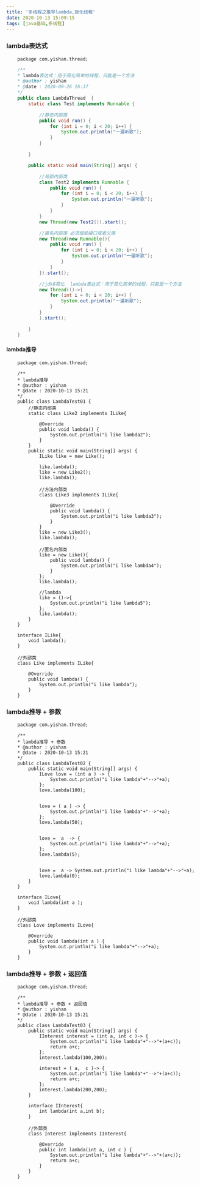 ```yaml
---
title: '多线程之推导lambda,简化线程'
date: 2020-10-13 15:09:15
tags: [java基础,多线程]
---
```


### lambda表达式

<!--more-->
        package com.yishan.thread;

```java
    /**
    * lambda表达式：用于简化简单的线程，只能是一个方法
    * @author : yishan
    * @date : 2020-09-26 16:37
    */
    public class LambdaThread  {
        static class Test implements Runnable {

            //静态内部类
            public void run() {
                for (int i = 0; i < 20; i++) {
                    System.out.println("一遍听歌");
                }
            }

        }

        public static void main(String[] args) {

            //局部内部类
            class Test2 implements Runnable {
                public void run() {
                    for (int i = 0; i < 20; i++) {
                        System.out.println("一遍听歌");
                    }
                }
            }
            new Thread(new Test2()).start();

            //匿名内部类 必须借助接口或者父类
            new Thread(new Runnable(){
                public void run() {
                    for (int i = 0; i < 20; i++) {
                        System.out.println("一遍听歌");
                    }
                }
            }).start();

            //jdk8简化  lambda表达式：用于简化简单的线程，只能是一个方法
            new Thread(()->{
                for (int i = 0; i < 20; i++) {
                    System.out.println("一遍听歌");
                }
            }
            ).start();

        }
    }
```

#### lambda推导

        package com.yishan.thread;
    
        /**
        * lambda推导
        * @author : yishan
        * @date : 2020-10-13 15:21
        */
        public class LambdaTest01 {
            //静态内部类
            static class Like2 implements ILike{
    
                @Override
                public void lambda() {
                    System.out.println("i like lambda2");
                }
            }
            public static void main(String[] args) {
                ILike like = new Like();
    
                like.lambda();
                like = new Like2();
                like.lambda();
    
                //方法内部类
                class Like3 implements ILike{
    
                    @Override
                    public void lambda() {
                        System.out.println("i like lambda3");
                    }
                }
                like = new Like3();
                like.lambda();
    
                //匿名内部类
                like = new Like(){
                    public void lambda() {
                        System.out.println("i like lambda4");
                    }
                };
                like.lambda();
    
                //lambda
                like = ()->{
                    System.out.println("i like lambda5");
                };
                like.lambda();
            }
        }
    
        interface ILike{
            void lambda();
        }
    
        //外部类
        class Like implements ILike{
    
            @Override
            public void lambda() {
                System.out.println("i like lambda");
            }
        }

### lambda推导 + 参数

        package com.yishan.thread;
    
        /**
        * lambda推导 + 参数
        * @author : yishan
        * @date : 2020-10-13 15:21
        */
        public class LambdaTest02 {
            public static void main(String[] args) {
                ILove love = (int a ) -> {
                    System.out.println("i like lambda"+"-->"+a);
                };
                love.lambda(100);


                love = ( a ) -> {
                    System.out.println("i like lambda"+"-->"+a);
                };
                love.lambda(50);


                love =  a  -> {
                    System.out.println("i like lambda"+"-->"+a);
                };
                love.lambda(5);


                love =  a -> System.out.println("i like lambda"+"-->"+a);
                love.lambda(0);
            }
        }
    
        interface ILove{
            void lambda(int a );
        }
    
        //外部类
        class Love implements ILove{
    
            @Override
            public void lambda(int a ) {
                System.out.println("i like lambda"+"-->"+a);
            }
        }

### lambda推导 + 参数 + 返回值

        package com.yishan.thread;
    
        /**
        * lambda推导 + 参数 + 返回值
        * @author : yishan
        * @date : 2020-10-13 15:21
        */
        public class LambdaTest03 {
            public static void main(String[] args) {
                IInterest interest = (int a, int c )-> {
                    System.out.println("i like lambda"+"-->"+(a+c));
                    return a+c;
                };
                interest.lambda(100,200);
    
                interest = ( a,  c )-> {
                    System.out.println("i like lambda"+"-->"+(a+c));
                    return a+c;
                };
                interest.lambda(200,200);
            }
    
            interface IInterest{
                int lambda(int a,int b);
            }
    
            //外部类
            class Interest implements IInterest{
    
                @Override
                public int lambda(int a, int c ) {
                    System.out.println("i like lambda"+"-->"+(a+c));
                    return a+c;
                }
            }
        }